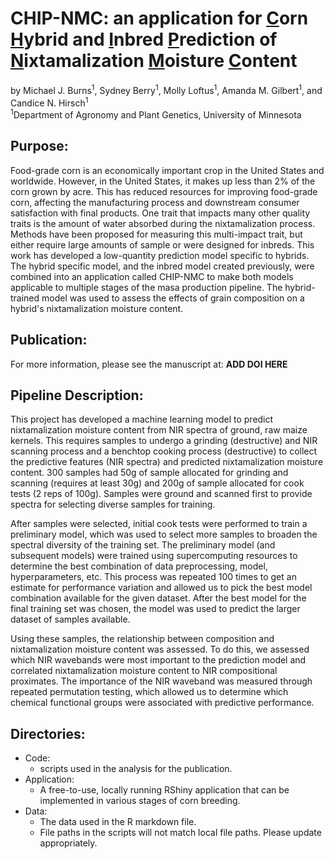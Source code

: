 # CHIP-NMC: an application for <ins>C</ins>orn <ins>H</ins>ybrid and <ins>I</ins>nbred <ins>P</ins>rediction of <ins>N</ins>ixtamalization <ins>M</ins>oisture <ins>C</ins>ontent
by Michael J. Burns<sup>1</sup>, Sydney Berry<sup>1</sup>, Molly Loftus<sup>1</sup>, Amanda M. Gilbert<sup>1</sup>, and Candice N. Hirsch<sup>1</sup>  
<sup>1</sup>Department of Agronomy and Plant Genetics, University of Minnesota

## Purpose:
Food-grade corn is an economically important crop in the United States and worldwide. However, 
in the United States, it makes up less than 2% of the corn grown by acre. This has reduced
resources for improving food-grade corn, affecting the manufacturing process and downstream consumer
satisfaction with final products. One trait that impacts many other quality traits is the amount of 
water absorbed during the nixtamalization process. Methods have been proposed for measuring this multi-impact
trait, but either require large amounts of sample or were designed for inbreds. This work has developed a 
low-quantity prediction model specific to hybrids. The hybrid specific model, and the inbred model created previously,
were combined into an application called CHIP-NMC to make both models applicable to multiple stages of the masa
production pipeline. The hybrid-trained model was used to assess the effects of grain composition on a hybrid's 
nixtamalization moisture content.

## Publication:
For more information, please see the manuscript at: **ADD DOI HERE**

## Pipeline Description:
This project has developed a machine learning model to predict nixtamalization moisture content from NIR
spectra of ground, raw maize kernels. This requires samples to undergo a grinding (destructive) and NIR scanning
process and a benchtop cooking process (destructive) to collect the predictive features (NIR spectra) and predicted 
nixtamalization moisture content. 300 samples had 50g of sample allocated for grinding and scanning 
(requires at least 30g) and 200g of sample allocated for cook tests (2 reps of 100g). Samples were ground and scanned
first to provide spectra for selecting diverse samples for training.

After samples were selected, initial cook tests were performed to train a preliminary model, which was used to select
more samples to broaden the spectral diversity of the training set. The preliminary model (and subsequent models) 
were trained using supercomputing resources to determine the best combination of data preprocessing, model, hyperparameters,
etc. This process was repeated 100 times to get an estimate for performance variation and allowed us to pick the best model
combination available for the given dataset. After the best model for the final training set was chosen, the model was
used to predict the larger dataset of samples available. 

Using these samples, the relationship between composition and nixtamalization moisture content was assessed. To do this, we
assessed which NIR wavebands were most important to the prediction model and correlated nixtamalization moisture content to 
NIR compositional proximates. The importance of the NIR waveband was measured through repeated permutation testing, which allowed us 
to determine which chemical functional groups were associated with predictive performance.

## Directories:
- Code:
  - scripts used in the analysis for the publication.
- Application:
  - A free-to-use, locally running RShiny application that can be implemented in various stages of corn breeding.
- Data:
  - The data used in the R markdown file.
  - File paths in the scripts will not match local file paths. Please update appropriately.
